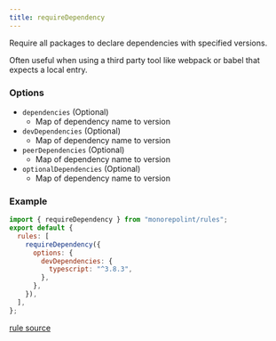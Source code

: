 ```yaml
---
title: requireDependency
---
```


Require all packages to declare dependencies with specified versions.

Often useful when using a third party tool like webpack or babel that expects a
local entry.

### Options

- `dependencies` (Optional)
  - Map of dependency name to version
- `devDependencies` (Optional)
  - Map of dependency name to version
- `peerDependencies` (Optional)
  - Map of dependency name to version
- `optionalDependencies` (Optional)
  - Map of dependency name to version

### Example

```javascript
import { requireDependency } from "monorepolint/rules";
export default {
  rules: [
    requireDependency({
      options: {
        devDependencies: {
          typescript: "^3.8.3",
        },
      },
    }),
  ],
};
```

[rule source](https://github.com/monorepolint/monorepolint/blob/master/packages/rules/src/requireDependency.ts)
